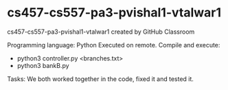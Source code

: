 # cs457-cs557-pa3-pvishal1-vtalwar1
cs457-cs557-pa3-pvishal1-vtalwar1 created by GitHub Classroom

Programming language: Python
Executed on remote.
Compile and execute:
  - python3 controller.py <amount> <branches.txt>
  - python3 bankB.py <branchName> <portNumber> <Time elapse in milliseconds>
  
Tasks:
We both worked together in the code, fixed it and tested it.
